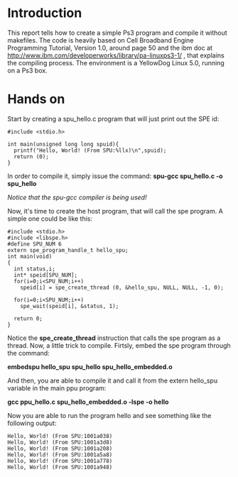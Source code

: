 # Introduction #

This report tells how to create a simple Ps3 program and compile it without makefiles. The code is heavily based on Cell Broadband Engine Programming Tutorial, Version 1.0, around page 50 and the ibm doc at http://www.ibm.com/developerworks/library/pa-linuxps3-1/ , that explains the compiling process. The environment is a YellowDog Linux 5.0, running on a Ps3 box.


# Hands on #

Start by creating a spu\_hello.c program that will just print out the SPE id:

```
#include <stdio.h>

int main(unsigned long long spuid){
  printf("Hello, World! (From SPU:%llx)\n",spuid);
  return (0);
}
```

In order to compile it, simply issue the command:
**spu-gcc spu\_hello.c -o spu\_hello**

_Notice that the spu-gcc compiler is being used!_

Now, it's time to create the host program, that will call the spe program. A simple one could be like this:

```
#include <stdio.h>
#include <libspe.h>
#define SPU_NUM 6
extern spe_program_handle_t hello_spu;
int main(void)
{
  int status,i;
  int* speid[SPU_NUM];
  for(i=0;i<SPU_NUM;i++)
    speid[i] = spe_create_thread (0, &hello_spu, NULL, NULL, -1, 0);

  for(i=0;i<SPU_NUM;i++)
    spe_wait(speid[i], &status, 1);

  return 0;
}
```

Notice the **spe\_create\_thread** instruction that calls the spe program as a thread. Now, a little trick to compile. Firtsly, embed the spe program through the command:

**embedspu hello\_spu spu\_hello spu\_hello\_embedded.o**

And then, you are able to compile it and call it from the extern hello\_spu variable in the main ppu program:

**gcc ppu\_hello.c spu\_hello\_embedded.o -lspe -o hello**

Now you are able to run the program hello and see something like the following output:

```
Hello, World! (From SPU:1001a038)
Hello, World! (From SPU:1001a3d8)
Hello, World! (From SPU:1001a208)
Hello, World! (From SPU:1001a5a8)
Hello, World! (From SPU:1001a778)
Hello, World! (From SPU:1001a948)
```